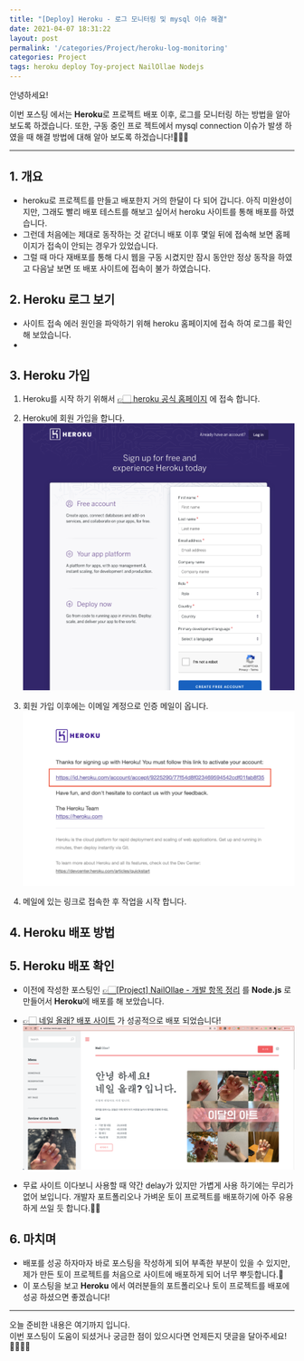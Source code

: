 ```yaml
---
title: "[Deploy] Heroku - 로그 모니터링 및 mysql 이슈 해결"
date: 2021-04-07 18:31:22
layout: post
permalink: '/categories/Project/heroku-log-monitoring'
categories: Project
tags: heroku deploy Toy-project NailOllae Nodejs
---
```


안녕하세요!

이번 포스팅 에서는 **Heroku**로 프로젝트 배포 이후, 로그를 모니터링 하는 방법을 알아 보도록 하겠습니다.
또한, 구동 중인 프로 젝트에서 mysql connection 이슈가 발생 하였을 때 해결 방법에 대해 알아 보도록 하겠습니다!👩🏻‍💻


---
## 1. 개요
- heroku로 프로젝트를 만들고 배포한지 거의 한달이 다 되어 갑니다. 아직 미완성이지만, 그래도 빨리 배포 테스트를 해보고 싶어서 heroku 사이트를 통해 배포를 하였습니다.
- 그런데 처음에는 제대로 동작하는 것 같더니 배포 이후 몇일 뒤에 접속해 보면 홈페이지가 접속이 안되는 경우가 있었습니다.
- 그럴 때 마다 재배포를 통해 다시 웹을 구동 시켰지만 잠시 동안만 정상 동작을 하였고 다음날 보면 또 배포 사이트에 접속이 불가 하였습니다.

## 2. Heroku 로그 보기
-  사이트 접속 에러 원인을 파악하기 위해 heroku 홈페이지에 접속 하여 로그를 확인해 보았습니다.
-  


## 3. Heroku 가입
1. Heroku를 시작 하기 위해서 [👉🏻 heroku 공식 홈페이지](https://id.heroku.com/login) 에 접속 합니다.

2. Heroku에 회원 가입을 합니다.
![login](/assets/images/deploy/heroku-account.png)

3. 회원 가입 이후에는 이메일 계정으로 인증 메일이 옵니다.
![email](/assets/images/deploy/heroku-email.png)

4. 메일에 있는 링크로 접속한 후 작업을 시작 합니다.

 
## 4. Heroku 배포 방법



## 5. Heroku 배포 확인
- 이전에 작성한 포스팅인 [👉🏻[Project] NailOllae - 개발 항목 정리](https://shinsangeun.github.io/categories/Project/nailollae-2) 를 **Node.js** 로 만들어서 **Heroku**에 배포를 해 보았습니다.
- [👉🏻 네일 올래? 배포 사이트](https://nailollae.herokuapp.com/) 가 성공적으로 배포 되었습니다!
![nailOllae](/assets/images/deploy/heroku-nailollae.png)

- 무료 사이트 이다보니 사용할 때 약간 delay가 있지만 가볍게 사용 하기에는 무리가 없어 보입니다. 개발자 포트폴리오나 가벼운 토이 프로젝트를 배포하기에 아주 유용하게 쓰일 듯 합니다.👍🏻


## 6. 마치며
- 배포를 성공 하자마자 바로 포스팅을 작성하게 되어 부족한 부분이 있을 수 있지만, 제가 만든 토이 프로젝트를 처음으로 사이트에 배포하게 되어 너무 뿌듯합니다.🤩
- 이 포스팅을 보고 **Heroku** 에서 여러분들의 포트폴리오나 토이 프로젝트를 배포에 성공 하셨으면 좋겠습니다!


-----

오늘 준비한 내용은 여기까지 입니다.  
이번 포스팅이 도움이 되셨거나 궁금한 점이 있으시다면 언제든지 댓글을 달아주세요!👩🏻‍💻💕




